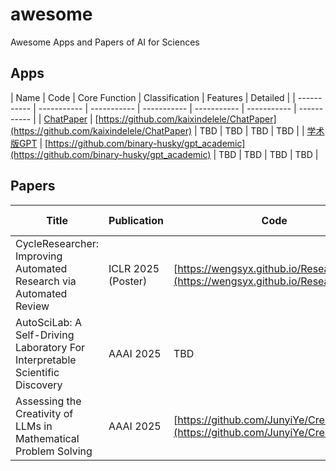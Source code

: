 # awesome
Awesome Apps and Papers of AI for Sciences


## Apps

|  Name  | Code | Core Function | Classification | Features | Detailed    |
| ----------- | ----------- | ----------- | ----------- | ----------- | ----------- | ----------- |
| [ChatPaper](https://chatpaper.com/) | [https://github.com/kaixindelele/ChatPaper](https://github.com/kaixindelele/ChatPaper) | TBD | TBD | TBD | TBD |
| [学术版GPT](https://academic.chatwithpaper.org/) | [https://github.com/binary-husky/gpt_academic](https://github.com/binary-husky/gpt_academic) | TBD | TBD | TBD | TBD |


## Papers

|  Title  |  Publication  | Code | Core Idea | Classification | Features    | Detailed    |
| ----------- | ----------- | ----------- | ----------- | ----------- | ----------- | ----------- |
| CycleResearcher: Improving Automated Research via Automated Review | ICLR 2025 (Poster) | [https://wengsyx.github.io/Researcher](https://wengsyx.github.io/Researcher) | TBD | TBD | TBD | TBD |
| AutoSciLab: A Self-Driving Laboratory For Interpretable Scientific Discovery | AAAI 2025 | TBD | TBD | TBD | TBD | TBD |
| Assessing the Creativity of LLMs in Mathematical Problem Solving | AAAI 2025 | [https://github.com/JunyiYe/CreativeMath](https://github.com/JunyiYe/CreativeMath) | TBD | TBD | TBD | TBD |